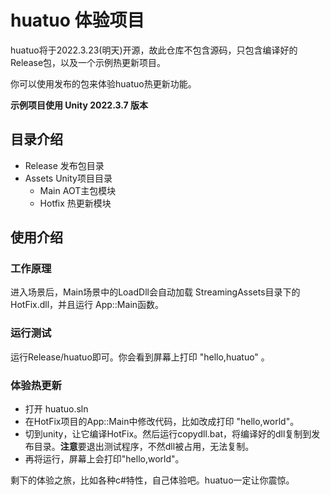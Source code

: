 # huatuo 体验项目

huatuo将于2022.3.23(明天)开源，故此仓库不包含源码，只包含编译好的Release包，以及一个示例热更新项目。

你可以使用发布的包来体验huatuo热更新功能。

**示例项目使用 Unity 2022.3.7 版本**

## 目录介绍

- Release 发布包目录
- Assets Unity项目目录
  - Main AOT主包模块
  - Hotfix 热更新模块

## 使用介绍

### 工作原理

进入场景后，Main场景中的LoadDll会自动加载 StreamingAssets目录下的 HotFix.dll，并且运行 App::Main函数。

### 运行测试

运行Release/huatuo即可。你会看到屏幕上打印 "hello,huatuo" 。

### 体验热更新

- 打开 huatuo.sln
- 在HotFix项目的App::Main中修改代码，比如改成打印 "hello,world"。
- 切到unity，让它编译HotFix。然后运行copydll.bat，将编译好的dll复制到发布目录。**注意**要退出测试程序，不然dll被占用，无法复制。
- 再将运行，屏幕上会打印"hello,world"。

剩下的体验之旅，比如各种c#特性，自己体验吧。huatuo一定让你震惊。
